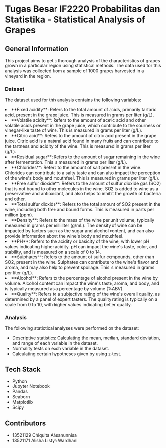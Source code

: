 # Tugas Besar IF2220 Probabilitas dan Statistika - Statistical Analysis of Grapes
## General Information
This project aims to get a thorough analysis of the characteristics of grapes grown in a particular region using statistical methods. The data used for this analysis was collected from a sample of 1000 grapes harvested in a vineyard in the region.

### Dataset
The dataset used for this analysis contains the following variables:
<li> **Fixed acidity**: Refers to the total amount of acids, primarily tartaric acid, present in the grape juice. This is measured in grams per liter (g/L).    </li>

<li> **Volatile acidity**: Refers to the amount of acetic acid and other volatile acids present in the grape juice, which contribute to the sourness or vinegar-like taste of wine. This is measured in grams per liter (g/L). </li>
  
<li> **Citric acid**: Refers to the amount of citric acid present in the grape juice. Citric acid is a natural acid found in many fruits and can contribute to the tartness and acidity of the wine. This is measured in grams per liter (g/L). </li>
  
<li> **Residual sugar**: Refers to the amount of sugar remaining in the wine after fermentation. This is measured in grams per liter (g/L). </li> 

<li> **Chlorides**: Refers to the amount of salt present in the wine. Chlorides can contribute to a salty taste and can also impact the perception of the wine's body and mouthfeel. This is measured in grams per liter (g/L). </li>

<li> **Free sulfur dioxide**: Refers to the amount of sulfur dioxide gas (SO2) that is not bound to other molecules in the wine. SO2 is added to wine as a preservative and antioxidant, and also helps to inhibit the growth of bacteria and other. </li>

<li> **Total sulfur dioxide**: Refers to the total amount of SO2 present in the wine, including both free and bound forms. This is measured in parts per million (ppm). </li>

<li> **Density**: Refers to the mass of the wine per unit volume, typically measured in grams per milliliter (g/mL). The density of wine can be impacted by factors such as the sugar and alcohol content, and can also provide information about the wine's body and mouthfeel. </li> 
  
<li> **PH**: Refers to the acidity or basicity of the wine, with lower pH values indicating higher acidity. pH can impact the wine's taste, color, and stability, and is measured on a scale of 0 to 14. </li>
  
<li> **Sulphates**: Refers to the amount of sulfur compounds, other than SO2, present in the wine. Sulphates can contribute to the wine's flavor and aroma, and may also help to prevent spoilage. This is measured in grams per liter (g/L). </li>

<li> **Alcohol**: Refers to the percentage of alcohol present in the wine by volume. Alcohol content can impact the wine's taste, aroma, and body, and is typically measured as a percentage by volume (%ABV). </li>

<li> **Quality**: Refers to a subjective rating of the wine's overall quality, as determined by a panel of expert tasters. The quality rating is typically on a scale from 0 to 10, with higher values indicating better quality. </li>

### Analysis
The following statictical analyses were performed on the dataset:
- Descriptive statistics: Calculating the mean, median, standard deviation, and range of each variable in the dataset.
- Normality tests on each variable in the dataset.
- Calculating certain hypotheses given by using z-test.

## Tech Stack
* Python
* Jupyter Notebook
* Pandas
* Seaborn
* Matplotlib
* Scipy

## Contributors
* 13521129 Chiquita Ahsanunnisa
* 13521171 Alisha Listya Wardhani
